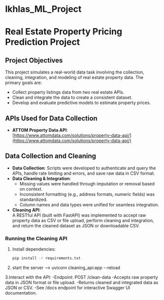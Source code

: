 # Ikhlas_ML_Project
# Real Estate Property Pricing Prediction Project

## Project Objectives
This project simulates a real-world data task involving the collection, cleaning, integration, and modeling of real estate property data. The primary goals are:
- Collect property listings data from two real estate APIs.
- Clean and integrate the data to create a consistent dataset.
- Develop and evaluate predictive models to estimate property prices.

## APIs Used for Data Collection
- **ATTOM Property Data API**: [https://www.attomdata.com/solutions/property-data-api/](https://www.attomdata.com/solutions/property-data-api/)

## Data Collection and Cleaning
- **Data Collection**: Scripts were developed to authenticate and query the APIs, handle rate limiting and errors, and save raw data in CSV format.
- **Data Cleaning & Integration**:
  - Missing values were handled through imputation or removal based on context.
  - Inconsistent formatting (e.g., address formats, numeric fields) was standardized.
  - Column names and data types were unified for seamless integration.
- **Cleaning API**:  
  A RESTful API (built with FastAPI) was implemented to accept raw property data as CSV or file upload, perform cleaning and integration, and return the cleaned dataset as JSON or downloadable CSV.

### Running the Cleaning API
1. Install dependencies:  
   ```bash
   pip install -r requirements.txt
2. start the server --> uvicorn cleaning_api:app --reload

3.Interact with the API:
-Endpoint: POST /clean-data
-Accepts raw property data in JSON format or file upload.
-Returns cleaned and integrated data as JSON or CSV.
-See /docs endpoint for interactive Swagger UI documentation.
